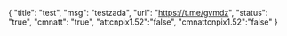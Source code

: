 {
"title": "test",
"msg": "testzada",
"url": "https://t.me/gvmdz",
"status": "true", 
"cmnatt": "true",
"attcnpix1.52":"false",
"cmnattcnpix1.52":"false"
}
